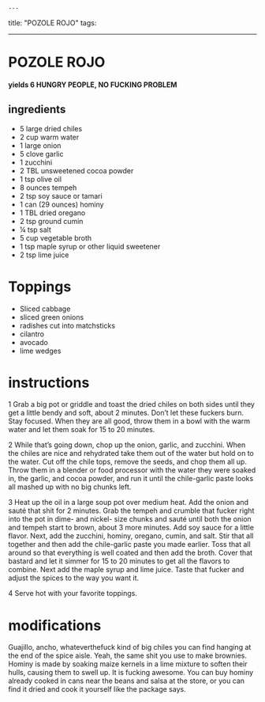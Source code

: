 	---
title: "POZOLE ROJO"
tags:

---

# POZOLE ROJO

#### yields  6 HUNGRY PEOPLE, NO FUCKING PROBLEM

## ingredients
* 5 large dried chiles
* 2 cup warm water
* 1 large onion
* 5 clove garlic
* 1 zucchini
* 2 TBL unsweetened cocoa powder
* 1 tsp olive oil
* 8 ounces tempeh
* 2 tsp soy sauce or tamari
* 1 can (29 ounces) hominy
* 1 TBL dried oregano
* 2 tsp ground cumin
* ¼ tsp salt
* 5 cup vegetable broth
* 1 tsp maple syrup or other liquid sweetener
* 2 tsp lime juice

# Toppings
* Sliced cabbage
* sliced green onions
* radishes cut into matchsticks
* cilantro
* avocado
* lime wedges

# instructions
1 Grab a big pot or griddle and toast the dried chiles on both sides until they get a little
bendy and soft, about 2 minutes. Don’t let these fuckers burn. Stay focused. When they are all
good, throw them in a bowl with the warm water and let them soak for 15 to 20 minutes.

2 While that’s going down, chop up the onion, garlic, and zucchini. When the chiles are nice
and rehydrated take them out of the water but hold on to the water. Cut off the chile tops,
remove the seeds, and chop them all up. Throw them in a blender or food processor with the
water they were soaked in, the garlic, and cocoa powder, and run it until the chile-garlic paste
looks all mashed up with no big chunks left.

3 Heat up the oil in a large soup pot over medium heat. Add the onion and sauté that shit for
2 minutes. Grab the tempeh and crumble that fucker right into the pot in dime- and nickel-
size chunks and sauté until both the onion and tempeh start to brown, about 3 more minutes.
Add soy sauce for a little flavor. Next, add the zucchini, hominy, oregano, cumin, and salt. Stir
that all together and then add the chile-garlic paste you made earlier. Toss that all around so
that everything is well coated and then add the broth. Cover that bastard and let it simmer for
15 to 20 minutes to get all the flavors to combine. Next add the maple syrup and lime juice.
Taste that fucker and adjust the spices to the way you want it.

4 Serve hot with your favorite toppings.

# modifications

Guajillo, ancho, whateverthefuck kind of big chiles you can find hanging at the end of the spice aisle.
 Yeah, the same shit you use to make brownies.
 Hominy is made by soaking maize kernels in a lime mixture to soften their hulls, causing them to swell up. It
is fucking awesome. You can buy hominy already cooked in cans near the beans and salsa at the store, or you can
find it dried and cook it yourself like the package says.
	

